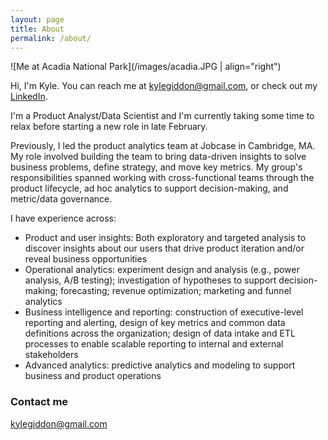 ```yaml
---
layout: page
title: About
permalink: /about/
---
```



![Me at Acadia National Park](/images/acadia.JPG | align="right")

Hi, I'm Kyle. You can reach me at [kylegiddon@gmail.com](mailto:kylegiddon@gmail.com), or check out my [LinkedIn](https://www.linkedin.com/in/kyle-giddon/).

I'm a Product Analyst/Data Scientist and I'm currently taking some time to relax before starting a new role in late February.

Previously, I led the product analytics team at Jobcase in Cambridge, MA. My role involved building the team to bring data-driven insights to solve business problems, define strategy, and move key metrics. My group's responsibilities spanned working with cross-functional teams through the product lifecycle, ad hoc analytics to support decision-making, and metric/data governance.

I have experience across:

* Product and user insights: Both exploratory and targeted analysis to discover insights about our users that drive product iteration and/or reveal business opportunities
* Operational analytics: experiment design and analysis (e.g., power analysis, A/B testing); investigation of hypotheses to support decision-making; forecasting; revenue optimization; marketing and funnel analytics
* Business intelligence and reporting: construction of executive-level reporting and alerting, design of key metrics and common data definitions across the organization; design of data intake and ETL processes to enable scalable reporting to internal and external stakeholders
* Advanced analytics: predictive analytics and modeling to support business and product operations

### Contact me

[kylegiddon@gmail.com](mailto:kylegiddon@gmail.com)
